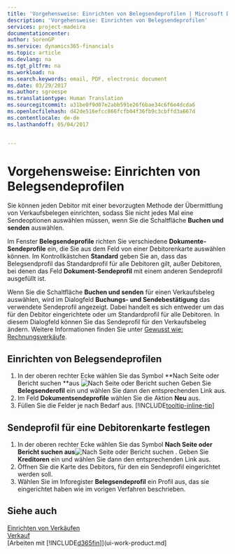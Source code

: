 ```yaml
---
title: 'Vorgehensweise: Einrichten von Belegsendeprofilen | Microsoft Docs'
description: 'Vorgehensweise: Einrichten von Belegsendeprofilen'
services: project-madeira
documentationcenter: 
author: SorenGP
ms.service: dynamics365-financials
ms.topic: article
ms.devlang: na
ms.tgt_pltfrm: na
ms.workload: na
ms.search.keywords: email, PDF, electronic document
ms.date: 03/29/2017
ms.author: sgroespe
ms.translationtype: Human Translation
ms.sourcegitcommit: a31be0f9d07e2abb591e26f6bae34c6f6e4dcda6
ms.openlocfilehash: d42de516efcc866fcfb04f36fb9c3cbffd3a667d
ms.contentlocale: de-de
ms.lasthandoff: 05/04/2017


---
```

# <a name="how-to-set-up-document-sending-profiles"></a>Vorgehensweise: Einrichten von Belegsendeprofilen
Sie können jeden Debitor mit einer bevorzugten Methode der Übermittlung von Verkaufsbelegen einrichten, sodass Sie nicht jedes Mal eine Sendeoptionen auswählen müssen, wenn Sie die Schaltfläche **Buchen und senden** auswählen.

Im Fenster **Belegsendeprofile** richten Sie verschiedene **Dokumente-Sendeprofile** ein, die Sie aus dem Feld von einer Debitorenkarte auswählen können. Im Kontrollkästchen **Standard** geben Sie an, dass das Belegsendprofil das Standardprofil für alle Debitoren gilt, außer Debitoren, bei denen das Feld **Dokument-Sendeprofil** mit einem anderen Sendeprofil ausgefüllt ist.

Wenn Sie die Schaltfläche **Buchen und senden** für einen Verkaufsbeleg auswählen, wird im Dialogfeld **Buchungs- und Sendebestätigung** das verwendete Sendeprofil angezeigt. Dabei handelt es sich entweder um das für den Debitor eingerichtete oder um Standardprofil für alle Debitoren. In diesem Dialogfeld können Sie das Sendeprofil für den Verkaufsbeleg ändern. Weitere Informationen finden Sie unter [Gewusst wie: Rechnungsverkäufe](sales-how-invoice-sales.md).

## <a name="to-set-up-a-document-sending-profile"></a>Einrichten von Belegsendeprofilen
1. In der oberen rechter Ecke wählen Sie das Symbol **Nach Seite oder Bericht suchen **aus ![Nach Seite oder Bericht suchen](media/ui-search/search_small.png "Nach Seite oder Bericht suchen.") Geben Sie **Belegsenderofil** ein und wählen Sie dann den entsprechenden Link aus.
2. Im Feld **Dokumentsendeprofile** wählen Sie die Aktion **Neu** aus.
3. Füllen Sie die Felder je nach Bedarf aus. [!INCLUDE[tooltip-inline-tip](includes/tooltip-inline-tip_md.md)]

## <a name="to-specify-a-sending-profile-on-a-customer-card"></a>Sendeprofil für eine Debitorenkarte festlegen
1. In der oberen rechter Ecke wählen Sie das Symbol **Nach Seite oder Bericht suchen aus**![Nach Seite oder Bericht suchen](media/ui-search/search_small.png "Symbol nach Seite oder Bericht suchen") . Geben Sie **Kreditoren** ein und wählen Sie dann den entsprechenden Link aus.
2. Öffnen Sie die Karte des Debitors, für den ein Sendeprofil eingerichtet werden soll.
3. Wählen Sie im Inforegister **Belegsendeprofil** ein Profil aus, das sie eingerichtet haben wie im vorigen Verfahren beschrieben.

## <a name="see-also"></a>Siehe auch
[Einrichten von Verkäufen](sales-setup-sales.md)  
[Verkauf](sales-manage-sales.md)  
[Arbeiten mit [!INCLUDE[d365fin](includes/d365fin_md.md)]](ui-work-product.md]

